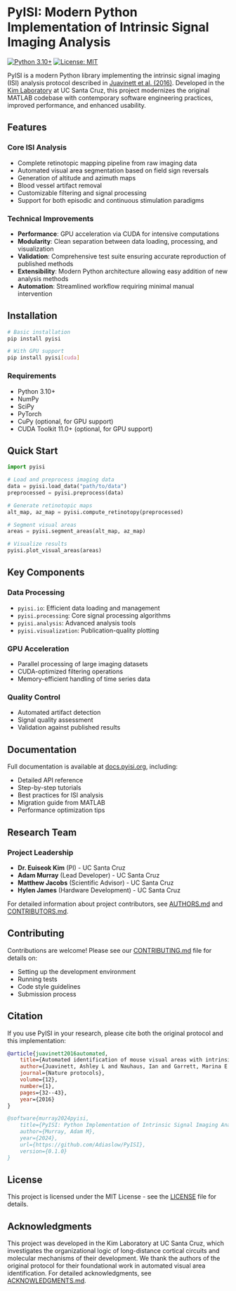 # PyISI: Modern Python Implementation of Intrinsic Signal Imaging Analysis

[![Python 3.10+](https://img.shields.io/badge/python-3.10+-blue.svg)](https://www.python.org/downloads/)
[![License: MIT](https://img.shields.io/badge/License-MIT-yellow.svg)](https://opensource.org/licenses/MIT)

PyISI is a modern Python library implementing the intrinsic signal imaging (ISI) analysis protocol described in [Juavinett et al. (2016)](https://doi.org/10.1038/nprot.2016.158). Developed in the [Kim Laboratory](https://mcd.ucsc.edu/faculty/kim-e.html) at UC Santa Cruz, this project modernizes the original MATLAB codebase with contemporary software engineering practices, improved performance, and enhanced usability.

## Features

### Core ISI Analysis
- Complete retinotopic mapping pipeline from raw imaging data
- Automated visual area segmentation based on field sign reversals
- Generation of altitude and azimuth maps
- Blood vessel artifact removal
- Customizable filtering and signal processing
- Support for both episodic and continuous stimulation paradigms

### Technical Improvements
- **Performance**: GPU acceleration via CUDA for intensive computations
- **Modularity**: Clean separation between data loading, processing, and visualization
- **Validation**: Comprehensive test suite ensuring accurate reproduction of published methods
- **Extensibility**: Modern Python architecture allowing easy addition of new analysis methods
- **Automation**: Streamlined workflow requiring minimal manual intervention

## Installation

```bash
# Basic installation
pip install pyisi

# With GPU support
pip install pyisi[cuda]
```

### Requirements
- Python 3.10+
- NumPy
- SciPy
- PyTorch
- CuPy (optional, for GPU support)
- CUDA Toolkit 11.0+ (optional, for GPU support)

## Quick Start

```python
import pyisi

# Load and preprocess imaging data
data = pyisi.load_data("path/to/data")
preprocessed = pyisi.preprocess(data)

# Generate retinotopic maps
alt_map, az_map = pyisi.compute_retinotopy(preprocessed)

# Segment visual areas
areas = pyisi.segment_areas(alt_map, az_map)

# Visualize results
pyisi.plot_visual_areas(areas)
```

## Key Components

### Data Processing
- `pyisi.io`: Efficient data loading and management
- `pyisi.processing`: Core signal processing algorithms
- `pyisi.analysis`: Advanced analysis tools
- `pyisi.visualization`: Publication-quality plotting

### GPU Acceleration
- Parallel processing of large imaging datasets
- CUDA-optimized filtering operations
- Memory-efficient handling of time series data

### Quality Control
- Automated artifact detection
- Signal quality assessment
- Validation against published results

## Documentation

Full documentation is available at [docs.pyisi.org](https://docs.pyisi.org), including:
- Detailed API reference
- Step-by-step tutorials
- Best practices for ISI analysis
- Migration guide from MATLAB
- Performance optimization tips

## Research Team

### Project Leadership
- **Dr. Euiseok Kim** (PI) - UC Santa Cruz
- **Adam Murray** (Lead Developer) - UC Santa Cruz
- **Matthew Jacobs** (Scientific Advisor) - UC Santa Cruz
- **Hylen James** (Hardware Development) - UC Santa Cruz

For detailed information about project contributors, see [AUTHORS.md](AUTHORS.md) and [CONTRIBUTORS.md](CONTRIBUTORS.md).

## Contributing

Contributions are welcome! Please see our [CONTRIBUTING.md](CONTRIBUTING.md) file for details on:
- Setting up the development environment
- Running tests
- Code style guidelines
- Submission process

## Citation

If you use PyISI in your research, please cite both the original protocol and this implementation:

```bibtex
@article{juavinett2016automated,
    title={Automated identification of mouse visual areas with intrinsic signal imaging},
    author={Juavinett, Ashley L and Nauhaus, Ian and Garrett, Marina E and Zhuang, Jun and Callaway, Edward M},
    journal={Nature protocols},
    volume={12},
    number={1},
    pages={32--43},
    year={2016}
}

@software{murray2024pyisi,
    title={PyISI: Python Implementation of Intrinsic Signal Imaging Analysis},
    author={Murray, Adam M},
    year={2024},
    url={https://github.com/Adiaslow/PyISI},
    version={0.1.0}
}
```

## License

This project is licensed under the MIT License - see the [LICENSE](LICENSE) file for details.

## Acknowledgments

This project was developed in the Kim Laboratory at UC Santa Cruz, which investigates the organizational logic of long-distance cortical circuits and molecular mechanisms of their development. We thank the authors of the original protocol for their foundational work in automated visual area identification. For detailed acknowledgments, see [ACKNOWLEDGMENTS.md](ACKNOWLEDGMENTS.md).

